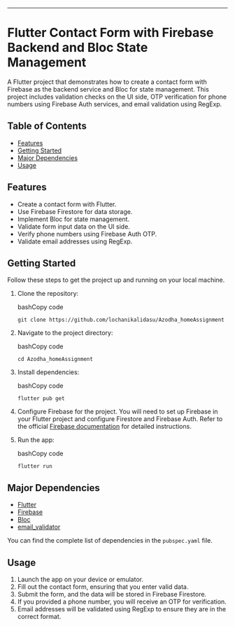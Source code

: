 * * *

Flutter Contact Form with Firebase Backend and Bloc State Management
====================================================================



A Flutter project that demonstrates how to create a contact form with Firebase as the backend service and Bloc for state management. This project includes validation checks on the UI side, OTP verification for phone numbers using Firebase Auth services, and email validation using RegExp.

Table of Contents
-----------------


*   [Features](#features)
*   [Getting Started](#getting-started)
*   [Major Dependencies](#major-dependencies)
*   [Usage](#usage)




Features
--------

*   Create a contact form with Flutter.
*   Use Firebase Firestore for data storage.
*   Implement Bloc for state management.
*   Validate form input data on the UI side.
*   Verify phone numbers using Firebase Auth OTP.
*   Validate email addresses using RegExp.

Getting Started
---------------

Follow these steps to get the project up and running on your local machine.

1.  Clone the repository:
    
    bashCopy code
    
    `git clone https://github.com/lochanikalidasu/Azodha_homeAssignment`
    
2.  Navigate to the project directory:
    
    bashCopy code
    
    `cd Azodha_homeAssignment`
    
3.  Install dependencies:
    
    bashCopy code
    
    `flutter pub get`
    
4.  Configure Firebase for the project. You will need to set up Firebase in your Flutter project and configure Firestore and Firebase Auth. Refer to the official [Firebase documentation](https://firebase.google.com/docs/flutter/setup) for detailed instructions.
    
5.  Run the app:
    
    bashCopy code
    
    `flutter run`
    

Major Dependencies
------------

*   [Flutter](https://flutter.dev/)
*   [Firebase](https://firebase.google.com/)
*   [Bloc](https://pub.dev/packages/flutter_bloc)
*   [email\_validator](https://pub.dev/packages/email_validator)

You can find the complete list of dependencies in the `pubspec.yaml` file.

Usage
-----

1.  Launch the app on your device or emulator.
2.  Fill out the contact form, ensuring that you enter valid data.
3.  Submit the form, and the data will be stored in Firebase Firestore.
4.  If you provided a phone number, you will receive an OTP for verification.
5.  Email addresses will be validated using RegExp to ensure they are in the correct format.





